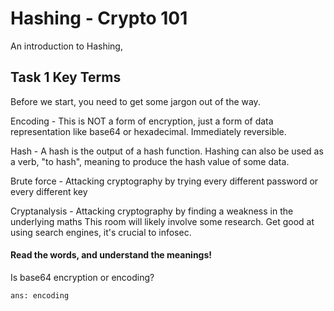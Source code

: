 # Hashing - Crypto 101

An introduction to Hashing,

## Task 1 Key Terms 

Before we start, you need to get some jargon out of the way.

Encoding - This is NOT a form of encryption, just a form of data representation like base64 or hexadecimal. Immediately reversible.

Hash - A hash is the output of a hash function. Hashing can also be used as a verb, "to hash", meaning to produce the hash value of some data.

Brute force - Attacking cryptography by trying every different password or every different key

Cryptanalysis - Attacking cryptography by finding a weakness in the underlying maths
This room will likely involve some research. Get good at using search engines, it's crucial to infosec.



#### Read the words, and understand the meanings!
Is base64 encryption or encoding?

` ans: encoding `

<br><br><br>
